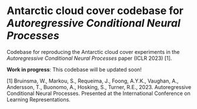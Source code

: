 # Antarctic cloud cover codebase for _Autoregressive Conditional Neural Processes_
Codebase for reproducing the Antarctic cloud cover experiments in the _Autoregressive Conditional Neural Processes_ paper (ICLR 2023) [1].

**Work in progress**: This codebase will be updated soon!



[1] Bruinsma, W., Markou, S., Requeima, J., Foong, A.Y.K., Vaughan, A., Andersson, T., Buonomo, A., Hosking, S., Turner, R.E., 2023. Autoregressive Conditional Neural Processes. Presented at the International Conference on Learning Representations.
